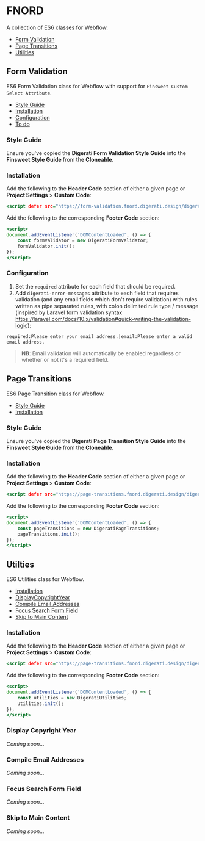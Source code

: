 # FNORD

A collection of ES6 classes for Webflow.

* [Form Validation](#form-validation)
* [Page Transitions](#page-transitions)
* [Utilities](#utitlies)

## Form Validation

ES6 Form Validation class for Webflow with support for `Finsweet Custom Select Attribute`.

* [Style Guide](#form-validation-style-guide)
* [Installation](#form-validation-installation)
* [Configuration](#form-validation-configuration)
* [To do](#form-validation-to-do)

### Style Guide
<a id="form-validation-style-guide"></a>

Ensure you've copied the **Digerati Form Validation Style Guide** into the **Finsweet Style Guide** from the **Cloneable**.

### Installation
<a id="form-validation-installation"></a>

Add the following to the **Header Code** section of either a given page or **Project Settings** > **Custom Code**:

```htm
<script defer src="https://form-validation.fnord.digerati.design/digerati.form-validation.js"></script>
```

Add the following to the corresponding **Footer Code** section:

```htm
<script>
document.addEventListener('DOMContentLoaded', () => {
    const formValidator = new DigeratiFormValidator;
    formValidator.init();
});
</script>
```

### Configuration
<a id="form-validation-configuration"></a>

1. Set the `required` attribute for each field that should be required.
2. Add `digerati-error-messages` attribute to each field that requires validation (and any email fields which don't require validation) with rules written as pipe separated rules, with colon delimited rule type / message (inspired by Laravel form validation syntax https://laravel.com/docs/10.x/validation#quick-writing-the-validation-logic):

```required:Please enter your email address.|email:Please enter a valid email address.```

> **NB**: Email validation will automatically be enabled regardless or whether or not it's a required field.

## Page Transitions

ES6 Page Transition class for Webflow.

* [Style Guide](#page-transitions-style-guide)
* [Installation](#page-transitions-installation)

<a id="page-transitions-style-guide"></a>
### Style Guide

Ensure you've copied the **Digerati Page Transition Style Guide** into the **Finsweet Style Guide** from the **Cloneable**.

<a id="page-transitions-installation"></a>
### Installation

Add the following to the **Header Code** section of either a given page or **Project Settings** > **Custom Code**:

```htm
<script defer src="https://page-transitions.fnord.digerati.design/digerati.page-transitions.js"></script>
```

Add the following to the corresponding **Footer Code** section:

```htm
<script>
document.addEventListener('DOMContentLoaded', () => {
    const pageTransitions = new DigeratiPageTransitions;
    pageTransitions.init();
});
</script>
```

## Utilties

ES6 Utilities class for Webflow.

* [Installation](#utilities-installation)
* [DisplayCopyrightYear](#utilities-display-copyright-year)
* [Compile Email Addresses](#utilities-compile-email-addresses)
* [Focus Search Form Field](#utilities-focus-search-form-field)
* [Skip to Main Content](#utilities-skip-to-main-content)

### Installation
<a id="utilities-installation"></a>

Add the following to the **Header Code** section of either a given page or **Project Settings** > **Custom Code**:

```htm
<script defer src="https://page-transitions.fnord.digerati.design/digerati.page-transitions.js"></script>
```

Add the following to the corresponding **Footer Code** section:

```htm
<script>
document.addEventListener('DOMContentLoaded', () => {
    const utilities = new DigeratiUtilities;
    utilities.init();
});
</script>
```

### Display Copyright Year
<a id="utilities-display-copyright-year"></a>

_Coming soon..._

### Compile Email Addresses
<a id="utilties-compile-email-addresses"></a>

_Coming soon..._

### Focus Search Form Field
<a id="utilities-focus-search-form-field"></a>

_Coming soon..._

### Skip to Main Content
<a id="utilities-skip-to-main-content"></a>

_Coming soon..._
